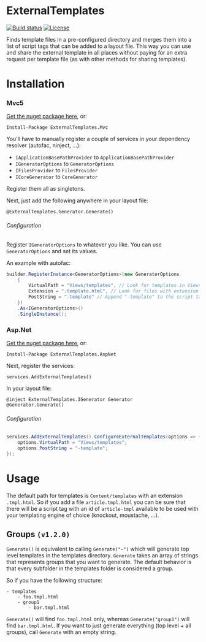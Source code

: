 # ExternalTemplates

[![Build status](https://img.shields.io/appveyor/ci/mrahhal/externaltemplates/master.svg)](https://ci.appveyor.com/project/mrahhal/externaltemplates)
[![License](https://img.shields.io/badge/license-MIT-blue.svg)](https://opensource.org/licenses/MIT)

Finds template files in a pre-configured directory and merges them into a list of script tags that can be added to a layout file. This way you can use and share the external template in all places without paying for an extra request per template file (as with other methods for sharing templates).

# Installation

### Mvc5

[Get the nuget package here](https://www.nuget.org/packages/ExternalTemplates.Mvc/), or:
```
Install-Package ExternalTemplates.Mvc
```

You'll have to manually register a couple of services in your dependency resolver (autofac, ninject, ...):
- `IApplicationBasePathProvider` to `ApplicationBasePathProvider`
- `IGeneratorOptions` to `GeneratorOptions`
- `IFilesProvider` to `FilesProvider`
- `ICoreGenerator` to `CoreGenerator`

Register them all as singletons.

Next, just add the following anywhere in your layout file:
```
@ExternalTemplates.Generator.Generate()
```

###### Configuration
Register `IGeneratorOptions` to whatever you like. You can use `GeneratorOptions` and set its values.

An example with autofac:
```c#
builder.RegisterInstance<GeneratorOptions>(new GeneratorOptions
	{
		VirtualPath = "Views/templates", // Look for templates in Views/templates. Default is "Content/templates"
		Extension = ".template.html", // Look for files with extension ".template.html". Default is ".tmpl.html"
		PostString = "-template" // Append "-template" to the script tag's id. Default is "-tmpl"
	})
	.As<IGeneratorOptions>()
	.SingleInstance();
```

### Asp.Net

[Get the nuget package here](https://www.nuget.org/packages/ExternalTemplates.AspNet), or:
```
Install-Package ExternalTemplates.AspNet
```

Next, register the services:
```
services.AddExternalTemplates()
```

In your layout file:
```
@inject ExternalTemplates.IGenerator Generator
@Generator.Generate()
```

###### Configuration

```c#
services.AddExternalTemplates().ConfigureExternalTemplates(options => {
	options.VirtualPath = "Views/templates";
	options.PostString = "-template";
});
```

# Usage

The default path for templates is `Content/templates` with an extension `.tmpl.html`. So if you add a file `article.tmpl.html` you can be sure that there will be a script tag with an id of `article-tmpl` available to be used with your templating engine of choice (knockout, moustache, ...).

## Groups `(v1.2.0)`

`Generate()` is equivalent to calling `Generate("~")` which will generate top level templates in the templates directory.
`Generate` takes an array of strings that represents groups that you want to generate. The default behavior is that every subfolder in the templates folder is considered a group.

So if you have the following structure:
```
- templates
	- foo.tmpl.html
	- group1
		- bar.tmpl.html
```

`Generate()` will find `foo.tmpl.html` only, whereas `Generate("group1")` will find `bar.tmpl.html`. If you want to just generate everything (top level + all groups), call `Generate` with an empty string.
